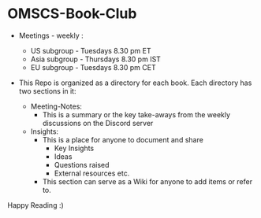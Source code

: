 # OMSCS-Book-Club

* Meetings - weekly :
  * US subgroup - Tuesdays 8.30 pm ET
  * Asia subgroup - Thursdays 8.30 pm IST
  * EU subgroup - Tuesdays 8.30 pm CET

* This Repo is organized as a directory for each book. Each directory has two sections in it:
  * Meeting-Notes:
    * This is a summary or the key take-aways from the weekly discussions on the Discord server
  * Insights:
    * This is a place for anyone to document and share
      * Key Insights
      * Ideas
      * Questions raised
      * External resources etc.
    * This section can serve as a Wiki for anyone to add items or refer to.

Happy Reading :)
